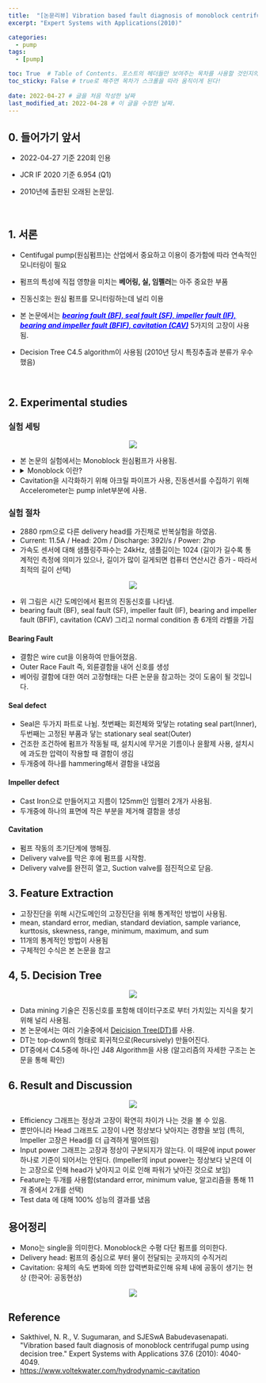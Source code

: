 ```yaml
---
title:  "[논문리뷰] Vibration based fault diagnosis of monoblock centrifugal pump using decision tree"
excerpt: "Expert Systems with Applications(2010)"

categories:
  - pump
tags:
  - [pump]

toc: True  # Table of Contents. 포스트의 헤더들만 보여주는 목차를 사용할 것인지의 여부. ture 로 해주면 포스트의 목차가 보이게 된다.
toc_sticky: False # true로 해주면 목차가 스크롤을 따라 움직이게 된다!
 
date: 2022-04-27 # 글을 처음 작성한 날짜
last_modified_at: 2022-04-28 # 이 글을 수정한 날짜.
---
```


## 0. 들어가기 앞서

- 2022-04-27 기준 220회 인용

- JCR IF 2020 기준 6.954 (Q1)

- 2010년에 출판된 오래된 논문임.
<br>

## 1. 서론

  - Centifugal pump(원심펌프)는 산업에서 중요하고 이용이 증가함에 따라 연속적인 모니터링이 필요
  - 펌프의 특성에 직접 영향을 미치는 **베어링, 실, 임펠러**는 아주 중요한 부품
  - 진동신호는 원심 펌프를 모니터링하는데 널리 이용
  
  - 본 논문에서는 ***<span style="color:blue"><u>bearing fault (BF), seal fault (SF), impeller fault (IF), bearing and impeller fault (BFIF), cavitation (CAV)</u></span>*** 5가지의 고장이 사용됨.
  - Decision Tree C4.5 algorithm이 사용됨 (2010년 당시 특징추출과 분류가 우수했음)
<br>

## 2. Experimental studies

### 실험 세팅

<p align="center">
  <img src="https://user-images.githubusercontent.com/104422044/165876908-e70005da-8aab-497f-afec-350058d0800d.png" width="auto" height="auto">
</p>

 - 본 논문의 실험에서는 Monoblock 원심펌프가 사용됨.
 - <details><summary>Monoblock 이란?</summary>
   <p>
     Mono는 single을 의미한다. Monoblock은 수평 다단 펌프를 의미한다.
   </p>
   </details>
 - Cavitation을 시각화하기 위해 아크릴 파이프가 사용, 진동센서를 수집하기 위해 Accelerometer는 pump inlet부분에 사용.<br>

### 실험 절차
 - 2880 rpm으로 다른 delivery head를 가진채로 반복실험을 하였음.
 - Current: 11.5A / Head: 20m / Discharge: 392I/s / Power: 2hp
 - 가속도 센서에 대해 샘플링주파수는 24kHz, 샘플길이는 1024 (길이가 길수록 통계적인 측정에 의미가 있으나, 길이가 많이 길게되면 컴퓨터 연산시간 증가 - 따라서 최적의 길이 선택) <br>

<p align="center">
  <img src="https://user-images.githubusercontent.com/104422044/165884278-03483f67-6515-49ee-af5c-7665c9c1adb3.png" width="auto" height="auto">
</p>

 - 위 그림은 시간 도메인에서 펌프의 진동신호를 나타냄.
 - bearing fault (BF), seal fault (SF), impeller fault (IF), bearing and impeller fault (BFIF), cavitation (CAV) 그리고 normal condition 총 6개의 라벨을 가짐

#### Bearing Fault
 - 결함은 wire cut을 이용하여 만들어졌음.
 - Outer Race Fault 즉, 외륜결함을 내어 신호를 생성
 - 베어링 결함에 대한 여러 고장형태는 다른 논문을 참고하는 것이 도움이 될 것입니다.

#### Seal defect
 - Seal은 두가지 파트로 나뉨. 첫번째는 회전체와 맞닿는 rotating seal part(Inner), 두번째는 고정된 부품과 닿는 stationary seal seat(Outer)
 - 건조한 조건하에 펌프가 작동될 때, 설치시에 무거운 기름이나 윤활제 사용, 설치시에 과도한 압력이 작용할 때 결함이 생김
 - 두개중에 하나를 hammering해서 결함을 내었음

#### Impeller defect
 - Cast Iron으로 만들어지고 지름이 125mm인 임펠러 2개가 사용됨.
 - 두개중에 하나의 표면에 작은 부분을 제거해 결함을 생성

#### Cavitation
 - 펌프 작동의 초기단계에 행해짐.
 - Delivery valve를 막은 후에 펌프를 시작함.
 - Delivery valve를 완전히 열고, Suction valve를 점진적으로 닫음.<br>

## 3. Feature Extraction

 - 고장진단을 위해 시간도메인의 고장진단을 위해 통계적인 방법이 사용됨.
 - mean, standard error, median, standard deviation, sample variance, kurttosis, skewness, range, minimum, maximum, and sum
 - 11개의 통계적인 방법이 사용됨
 - 구체적인 수식은 본 논문을 참고

## 4, 5. Decision Tree

<p align="center">
  <img src="https://user-images.githubusercontent.com/104422044/165886183-71bb94b9-fbae-4cb9-a87b-cbd106e09609.png" width="auto" height="auto">
</p>

 - Data mining 기술은 진동신호를 포함해 데이터구조로 부터 가치있는 지식을 찾기 위해 널리 사용됨.
 - 본 논문에서는 여러 기술중에서 <u>Deicision Tree(DT)</u>를 사용.
 - DT는 top-down의 형태로 회귀적으로(Recursively) 만들어진다.
 - DT중에서 C4.5중에 하나인 J48 Algorithm을 사용 (알고리즘의 자세한 구조는 논문을 통해 확인)
 
## 6. Result and Discussion
<p align="center">
  <img src="https://user-images.githubusercontent.com/104422044/165887415-df21ab07-15c7-4073-8b45-bea1a8b4493b.png" width="auto" height="auto">
</p>

 - Efficiency 그래프는 정상과 고장이 확연히 차이가 나는 것을 볼 수 있음.
 - 뿐만아니라 Head 그래프도 고장이 나면 정상보다 낮아지는 경향을 보임 (특히, Impeller 고장은 Head를 더 급격하게 떨어뜨림)
 - Input power 그래프는 고장과 정상이 구분되지가 않는다. 이 때문에 input power 하나로 기준이 되어서는 안된다. (Impeller의 input power는 정상보다 낮은데 이는 고장으로 인해 head가 낮아지고 이로 인해 파워가 낮아진 것으로 보임)
 - Feature는 두개를 사용함(standard error, minimum value, 알고리즘을 통해 11개 중에서 2개를 선택)
 - Test data 에 대해 100% 성능의 결과를 냈음 

## 용어정리

 - Mono는 single을 의미한다. Monoblock은 수평 다단 펌프를 의미한다.
 - Delivery head: 펌프의 중심으로 부터 물이 전달되는 곳까지의 수직거리<br>
 - Cavitation: 유체의 속도 변화에 의한 압력변화로인해 유체 내에 공동이 생기는 현상 (한국어: 공동현상)
<p align="center">
  <img src="https://user-images.githubusercontent.com/104422044/165886017-36c2af78-3218-4c6e-8f54-d989b3d4debf.png" width="auto" height="auto">
</p>

## Reference
 - Sakthivel, N. R., V. Sugumaran, and SJESwA Babudevasenapati. "Vibration based fault diagnosis of monoblock centrifugal pump using decision tree." Expert Systems with Applications 37.6 (2010): 4040-4049.
 - https://www.voltekwater.com/hydrodynamic-cavitation
